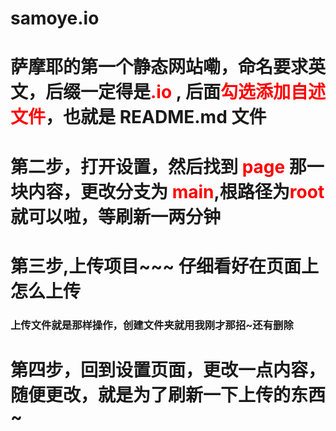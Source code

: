 # samoye.io
# 萨摩耶的第一个静态网站嘞，命名要求英文，后缀一定得是<span style="color:red">.io</span>  , 后面<span style="color:red">勾选添加自述文件</span>，也就是 README.md 文件
# 第二步，打开设置，然后找到  <span style="color:red">page</span> 那一块内容，更改分支为<span style="color:red"> main</span>,根路径为<span style="color:red">root</span>  就可以啦，等刷新一两分钟
# 第三步,上传项目~~~ 仔细看好在页面上怎么上传
### 上传文件就是那样操作，创建文件夹就用我刚才那招~还有删除
# 第四步，回到设置页面，更改一点内容，随便更改，就是为了刷新一下上传的东西~
